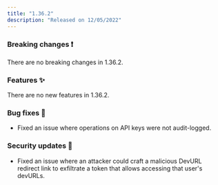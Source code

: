 ```yaml
---
title: "1.36.2"
description: "Released on 12/05/2022"
---
```


### Breaking changes ❗

There are no breaking changes in 1.36.2.

### Features ✨

There are no new features in 1.36.2.

### Bug fixes 🐛

- Fixed an issue where operations on API keys were not audit-logged.

### Security updates 🔐

- Fixed an issue where an attacker could craft a malicious DevURL redirect link
  to exfiltrate a token that allows accessing that user's devURLs.
